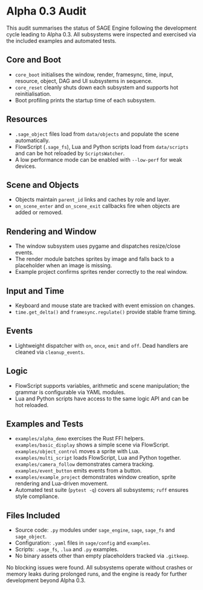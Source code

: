 # Alpha 0.3 Audit

This audit summarises the status of SAGE Engine following the development cycle leading to Alpha 0.3. All subsystems were inspected and exercised via the included examples and automated tests.

## Core and Boot
- `core_boot` initialises the window, render, framesync, time, input, resource, object, DAG and UI subsystems in sequence.
- `core_reset` cleanly shuts down each subsystem and supports hot reinitialisation.
- Boot profiling prints the startup time of each subsystem.

## Resources
- `.sage_object` files load from `data/objects` and populate the scene automatically.
- FlowScript (`.sage_fs`), Lua and Python scripts load from `data/scripts` and can be hot reloaded by `ScriptsWatcher`.
- A low performance mode can be enabled with `--low-perf` for weak devices.

## Scene and Objects
- Objects maintain `parent_id` links and caches by role and layer.
- `on_scene_enter` and `on_scene_exit` callbacks fire when objects are added or removed.

## Rendering and Window
- The window subsystem uses pygame and dispatches resize/close events.
- The render module batches sprites by image and falls back to a placeholder when an image is missing.
- Example project confirms sprites render correctly to the real window.

## Input and Time
- Keyboard and mouse state are tracked with event emission on changes.
- `time.get_delta()` and `framesync.regulate()` provide stable frame timing.

## Events
- Lightweight dispatcher with `on`, `once`, `emit` and `off`. Dead handlers are cleaned via `cleanup_events`.

## Logic
- FlowScript supports variables, arithmetic and scene manipulation; the grammar is configurable via YAML modules.
- Lua and Python scripts have access to the same logic API and can be hot reloaded.

## Examples and Tests
- `examples/alpha_demo` exercises the Rust FFI helpers.
`examples/basic_display` shows a simple scene via FlowScript.
`examples/object_control` moves a sprite with Lua.
`examples/multi_script` loads FlowScript, Lua and Python together.
`examples/camera_follow` demonstrates camera tracking.
`examples/event_button` emits events from a button.
- `examples/example_project` demonstrates window creation, sprite rendering and Lua-driven movement.
- Automated test suite (`pytest -q`) covers all subsystems; `ruff` ensures style compliance.

## Files Included
- Source code: `.py` modules under `sage_engine`, `sage`, `sage_fs` and `sage_object`.
- Configuration: `.yaml` files in `sage/config` and `examples`.
- Scripts: `.sage_fs`, `.lua` and `.py` examples.
- No binary assets other than empty placeholders tracked via `.gitkeep`.

No blocking issues were found. All subsystems operate without crashes or memory leaks during prolonged runs, and the engine is ready for further development beyond Alpha 0.3.
